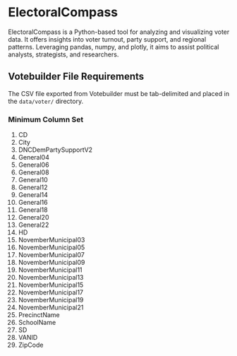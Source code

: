 # ElectoralCompass
ElectoralCompass is a Python-based tool for analyzing and visualizing voter data. It offers insights into voter turnout, party support, and regional patterns. Leveraging pandas, numpy, and plotly, it aims to assist political analysts, strategists, and researchers.

## Votebuilder File Requirements
The CSV file exported from Votebuilder must be tab-delimited and placed in the `data/voter/` directory.

### Minimum Column Set

1. CD
2. City
3. DNCDemPartySupportV2
4. General04
5. General06
6. General08
7. General10
8. General12
9. General14
10. General16
11. General18
12. General20
13. General22
14. HD
15. NovemberMunicipal03
16. NovemberMunicipal05
17. NovemberMunicipal07
18. NovemberMunicipal09
19. NovemberMunicipal11
20. NovemberMunicipal13
21. NovemberMunicipal15
22. NovemberMunicipal17
23. NovemberMunicipal19
24. NovemberMunicipal21
25. PrecinctName
26. SchoolName
27. SD
28. VANID
29. ZipCode
